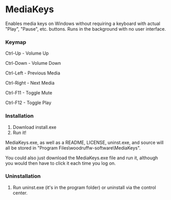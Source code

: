 MediaKeys
=========

Enables media keys on Windows without requiring a keyboard with actual "Play", "Pause", etc. buttons.
Runs in the background with no user interface.

### Keymap
Ctrl-Up - Volume Up

Ctrl-Down - Volume Down

Ctrl-Left - Previous Media

Ctrl-Right - Next Media

Ctrl-F11 - Toggle Mute

Ctrl-F12 - Toggle Play

### Installation
1. Download install.exe
2. Run it!

MediaKeys.exe, as well as a README, LICENSE, uninst.exe, and source will all be stored in "Program Files\woodruffw-software\MediaKeys".

You could also just download the MediaKeys.exe file and run it, although you would then have to click it each time you log on.

### Uninstallation
1. Run uninst.exe (it's in the program folder) or uninstall via the control center.
